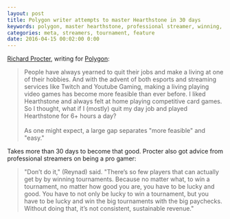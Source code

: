 ```yaml
---
layout: post
title: Polygon writer attempts to master Hearthstone in 30 days
keywords: polygon, master hearthstone, professional streamer, winning, legend
categories: meta, streamers, tournament, feature
date: 2016-04-15 00:02:00 0:00
---
```


[Richard Procter](https://twitter.com/rhprocter?lang=en), writing for [Polygon](http://www.polygon.com/features/2016/4/13/11416002/attempting-to-master-hearthstone-in-30-days): 

> People have always yearned to quit their jobs and make a living at one of their hobbies. And with the advent of both esports and streaming services like Twitch and Youtube Gaming, making a living playing video games has become more feasible than ever before. I liked Hearthstone and always felt at home playing competitive card games. So I thought, what if I (mostly) quit my day job and played Hearthstone for 6+ hours a day?<br><br>As one might expect, a large gap separates "more feasible" and "easy."

Takes more than 30 days to become that good. Procter also got advice from professional streamers on being a pro gamer:

> "Don’t do it," (Reynad) said. "There’s so few players that can actually get by by winning tournaments. Because no matter what, to win a tournament, no matter how good you are, you have to be lucky and good. You have to not only be lucky to win a tournament, but you have to be lucky and win the big tournaments with the big paychecks. Without doing that, it’s not consistent, sustainable revenue."